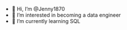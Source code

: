 - 👋 Hi, I’m @Jenny1870
- 👀 I’m interested in becoming a data engineer
- 🌱 I’m currently learning SQL

<!---
Jenny1870/Jenny1870 is a ✨ special ✨ repository because its `README.md` (this file) appears on your GitHub profile.
You can click the Preview link to take a look at your changes.
--->
